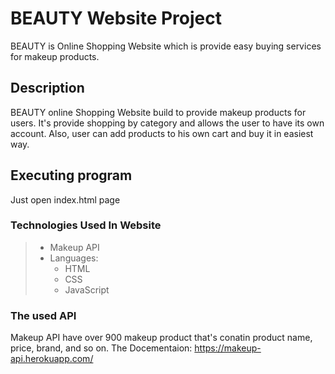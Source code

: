 # BEAUTY Website Project

BEAUTY is Online Shopping Website which is provide easy buying services for makeup products.

## Description

BEAUTY online Shopping Website build to provide makeup products for users. It's provide shopping by category and allows the user to have its own account. Also, user can add products to his own cart and buy it in easiest way.

## Executing program

Just open index.html page

### Technologies Used In Website

>- Makeup API
>- Languages:
>   - HTML
>   - CSS
>   - JavaScript


### The used API

Makeup API have over 900 makeup product that's conatin product name, price, brand, and so on.
The Docementaion:
https://makeup-api.herokuapp.com/
